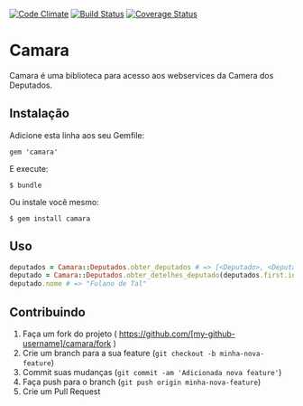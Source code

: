 [![Code Climate](https://codeclimate.com/github/dimascyriaco/camara/badges/gpa.svg)](https://codeclimate.com/github/dimascyriaco/camara)
[![Build Status](https://travis-ci.org/dimascyriaco/camara.svg?branch=master)](https://travis-ci.org/dimascyriaco/camara)
[![Coverage Status](https://coveralls.io/repos/dimascyriaco/camara/badge.png?branch=master)](https://coveralls.io/r/dimascyriaco/camara?branch=master)

# Camara

Camara é uma biblioteca para acesso aos webservices da Camera dos Deputados.

## Instalação

Adicione esta linha aos seu Gemfile:

    gem 'camara'

E execute:

    $ bundle

Ou instale você mesmo:

    $ gem install camara

## Uso

```ruby
deputados = Camara::Deputados.obter_deputados # => [<Deputado>, <Deputado>, ...]
deputado = Camara::Deputados.obter_detelhes_deputado(deputados.first.id) # => <Deputado>
deputado.nome # => "Fulano de Tal"
```

## Contribuindo

1. Faça um fork do projeto ( https://github.com/[my-github-username]/camara/fork )
2. Crie um branch para a sua feature (`git checkout -b minha-nova-feature`)
3. Commit suas mudanças (`git commit -am 'Adicionada nova feature'`)
4. Faça push para o branch (`git push origin minha-nova-feature`)
5. Crie um Pull Request
